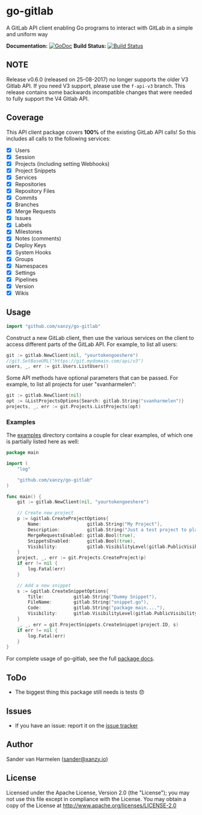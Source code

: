 # go-gitlab

A GitLab API client enabling Go programs to interact with GitLab in a simple and uniform way

**Documentation:** [![GoDoc](https://godoc.org/github.com/xanzy/go-gitlab?status.svg)](https://godoc.org/github.com/xanzy/go-gitlab)
**Build Status:** [![Build Status](https://travis-ci.org/xanzy/go-gitlab.svg?branch=master)](https://travis-ci.org/xanzy/go-gitlab)

## NOTE

Release v0.6.0 (released on 25-08-2017) no longer supports the older V3 Gitlab API. If
you need V3 support, please use the `f-api-v3` branch. This release contains some backwards
incompatible changes that were needed to fully support the V4 Gitlab API.

## Coverage

This API client package covers **100%** of the existing GitLab API calls! So this
includes all calls to the following services:

- [x] Users
- [x] Session
- [x] Projects (including setting Webhooks)
- [x] Project Snippets
- [x] Services
- [x] Repositories
- [x] Repository Files
- [x] Commits
- [x] Branches
- [x] Merge Requests
- [x] Issues
- [x] Labels
- [x] Milestones
- [x] Notes (comments)
- [x] Deploy Keys
- [x] System Hooks
- [x] Groups
- [x] Namespaces
- [x] Settings
- [x] Pipelines
- [x] Version
- [x] Wikis

## Usage

```go
import "github.com/xanzy/go-gitlab"
```

Construct a new GitLab client, then use the various services on the client to
access different parts of the GitLab API. For example, to list all
users:

```go
git := gitlab.NewClient(nil, "yourtokengoeshere")
//git.SetBaseURL("https://git.mydomain.com/api/v3")
users, _, err := git.Users.ListUsers()
```

Some API methods have optional parameters that can be passed. For example,
to list all projects for user "svanharmelen":

```go
git := gitlab.NewClient(nil)
opt := &ListProjectsOptions{Search: gitlab.String("svanharmelen")}
projects, _, err := git.Projects.ListProjects(opt)
```

### Examples

The [examples](https://github.com/xanzy/go-gitlab/tree/master/examples) directory
contains a couple for clear examples, of which one is partially listed here as well:

```go
package main

import (
	"log"

	"github.com/xanzy/go-gitlab"
)

func main() {
	git := gitlab.NewClient(nil, "yourtokengoeshere")

	// Create new project
	p := &gitlab.CreateProjectOptions{
		Name:                 gitlab.String("My Project"),
		Description:          gitlab.String("Just a test project to play with"),
		MergeRequestsEnabled: gitlab.Bool(true),
		SnippetsEnabled:      gitlab.Bool(true),
		Visibility:           gitlab.VisibilityLevel(gitlab.PublicVisibility),
	}
	project, _, err := git.Projects.CreateProject(p)
	if err != nil {
		log.Fatal(err)
	}

	// Add a new snippet
	s := &gitlab.CreateSnippetOptions{
		Title:           gitlab.String("Dummy Snippet"),
		FileName:        gitlab.String("snippet.go"),
		Code:            gitlab.String("package main...."),
		Visibility:      gitlab.VisibilityLevel(gitlab.PublicVisibility),
	}
	_, _, err = git.ProjectSnippets.CreateSnippet(project.ID, s)
	if err != nil {
		log.Fatal(err)
	}
}

```

For complete usage of go-gitlab, see the full [package docs](https://godoc.org/github.com/xanzy/go-gitlab).

## ToDo

- The biggest thing this package still needs is tests :disappointed:

## Issues

- If you have an issue: report it on the [issue tracker](https://github.com/xanzy/go-gitlab/issues)

## Author

Sander van Harmelen (<sander@xanzy.io>)

## License

Licensed under the Apache License, Version 2.0 (the "License"); you may not use this file except in compliance with the License. You may obtain a copy of the License at <http://www.apache.org/licenses/LICENSE-2.0>
